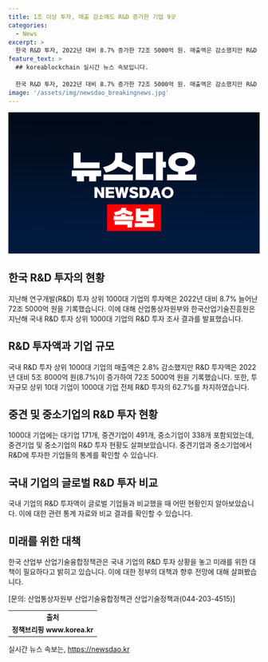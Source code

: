 ```yaml
---
title: 1조 이상 투자, 매출 감소에도 R&D 증가한 기업 9곳
categories:
  - News
excerpt: >
  한국 R&D 투자, 2022년 대비 8.7% 증가한 72조 5000억 원. 매출액은 감소했지만 R&D 투자액은 5조 8000억 원 증가, 매출액 대비 R&D 투자액 비중 4.4%로 상승. 상위 10대 기업이 1000대 기업 전체 R&D 투자의 78.1% 차지. 중견기업 중 R&D 투자 증가, 중견기업 내 33개 기업이 상위 100대 기업으로 선정. 글로벌 R&D 투자 상위 2500대 기업 중 우리나라 기업 47개, 삼성전자만 50위권 진입. 산업부 산업기술융합정책관은 국내 기업의 R&D 투자가 부족하며, 정부의 더 많은 투자가 필요하다고 강조.
feature_text: >
  ## koreablockchain 실시간 뉴스 속보입니다.

  한국 R&D 투자, 2022년 대비 8.7% 증가한 72조 5000억 원. 매출액은 감소했지만 R&D 투자액은 5조 8000억 원 증가, 매출액 대비 R&D 투자액 비중 4.4%로 상승. 상위 10대 기업이 1000대 기업 전체 R&D 투자의 78.1% 차지. 중견기업 중 R&D 투자 증가, 중견기업 내 33개 기업이 상위 100대 기업으로 선정. 글로벌 R&D 투자 상위 2500대 기업 중 우리나라 기업 47개, 삼성전자만 50위권 진입. 산업부 산업기술융합정책관은 국내 기업의 R&D 투자가 부족하며, 정부의 더 많은 투자가 필요하다고 강조.
image: '/assets/img/newsdao_breakingnews.jpg'
---
```


<p><img src="/assets/img/newsdao_breakingnews.jpg" alt="koreablockchain 속보" /></p>

<h2 data-ke-size="size26">한국 R&D 투자의 현황</h2>

<p data-ke-size="size16">지난해 연구개발(R&D) 투자 상위 1000대 기업의 투자액은 2022년 대비 8.7% 늘어난 72조 5000억 원을 기록했습니다. 이에 대해 산업통상자원부와 한국산업기술진흥원은 지난해 국내 R&D 투자 상위 1000대 기업의 R&D 투자 조사 결과를 발표했습니다.</p>

<h2 data-ke-size="size26">R&D 투자액과 기업 규모</h2>

<p data-ke-size="size16">국내 R&D 투자 상위 1000대 기업의 매출액은 2.8% 감소했지만 R&D 투자액은 2022년 대비 5조 8000억 원(8.7%)이 증가하여 72조 5000억 원을 기록했습니다. 또한, 투자규모 상위 10대 기업이 1000대 기업 전체 R&D 투자의 62.7%를 차지하였습니다.</p>

<h2 data-ke-size="size26">중견 및 중소기업의 R&D 투자 현황</h2>

<p data-ke-size="size16">1000대 기업에는 대기업 171개, 중견기업이 491개, 중소기업이 338개 포함되었는데, 중견기업 및 중소기업의 R&D 투자 현황도 살펴보았습니다. 중견기업과 중소기업에서 R&D에 투자한 기업들의 통계를 확인할 수 있습니다.</p>

<h2 data-ke-size="size26">국내 기업의 글로벌 R&D 투자 비교</h2>

<p data-ke-size="size16">국내 기업의 R&D 투자액이 글로벌 기업들과 비교했을 때 어떤 현황인지 알아보았습니다. 이에 대한 관련 통계 자료와 비교 결과를 확인할 수 있습니다.</p>

<h2 data-ke-size="size26">미래를 위한 대책</h2>

<p data-ke-size="size16">한국 산업부 산업기술융합정책관은 국내 기업의 R&D 투자 상황을 놓고 미래를 위한 대책이 필요하다고 밝히고 있습니다. 이에 대한 정부의 대책과 향후 전망에 대해 살펴봤습니다.</p>

<p data-ke-size="size16">[문의: 산업통상자원부 산업기술융합정책관 산업기술정책과(044-203-4515)]</p>

<table>
    <tbody>
        <tr>
            <td style="text-align: center; height: 17px;"><b>출처</b></td>
        </tr>
        <tr>
            <td style="text-align: center; height: 17px;"><b>정책브리핑 www.korea.kr</b></td>
        </tr>
    </tbody>
</table>

<p data-ke-size="size16"></p>
실시간 뉴스 속보는, <a href="https://newsdao.kr" rel="dofollow">https://newsdao.kr</a>


